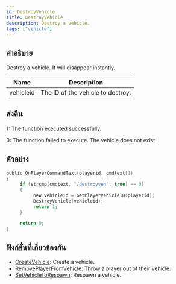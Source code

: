 ```yaml
---
id: DestroyVehicle
title: DestroyVehicle
description: Destroy a vehicle.
tags: ["vehicle"]
---
```


## คำอธิบาย

Destroy a vehicle. It will disappear instantly.

| Name      | Description                       |
| --------- | --------------------------------- |
| vehicleid | The ID of the vehicle to destroy. |

## ส่งคืน

1: The function executed successfully.

0: The function failed to execute. The vehicle does not exist.

## ตัวอย่าง

```c
public OnPlayerCommandText(playerid, cmdtext[])
{
     if (strcmp(cmdtext, "/destroyveh", true) == 0)
     {
          new vehicleid = GetPlayerVehicleID(playerid);
          DestroyVehicle(vehicleid);
          return 1;
     }

     return 0;
}
```

## ฟังก์ชั่นที่เกี่ยวข้องกัน

- [CreateVehicle](../../scripting/functions/CreateVehicle.md): Create a vehicle.
- [RemovePlayerFromVehicle](../../scripting/functions/RemovePlayerFromVehicle.md): Throw a player out of their vehicle.
- [SetVehicleToRespawn](../../scripting/functions/SetVehicleToRespawn.md): Respawn a vehicle.

